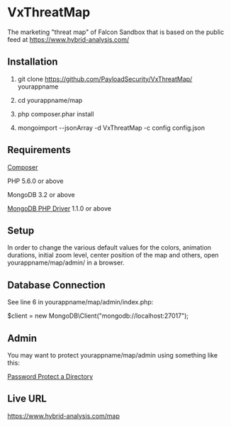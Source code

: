 # VxThreatMap

The marketing "threat map" of Falcon Sandbox that is based on the public feed at https://www.hybrid-analysis.com/

## Installation

1. git clone https://github.com/PayloadSecurity/VxThreatMap/ yourappname

2. cd yourappname/map

3. php composer.phar install

4. mongoimport --jsonArray  -d VxThreatMap -c config config.json

## Requirements

[Composer](https://getcomposer.org/)

PHP 5.6.0 or above

MongoDB 3.2 or above

[MongoDB PHP Driver](https://github.com/mongodb/mongo-php-driver) 1.1.0 or above

## Setup

In order to change the various default values for the colors, animation durations, initial zoom level, center position of the map and others, open yourappname/map/admin/ in a browser.

## Database Connection

See line 6 in yourappname/map/admin/index.php:

$client = new MongoDB\Client("mongodb://localhost:27017");

## Admin

You may want to protect yourappname/map/admin using something like this:

[Password Protect a Directory](https://github.com/phanan/htaccess/blob/master/README.md#password-protect-a-directory)

## Live URL

https://www.hybrid-analysis.com/map